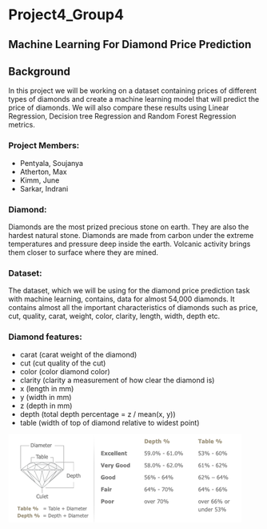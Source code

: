 # Project4_Group4

## Machine Learning For Diamond Price Prediction

## Background
In this project we will be working on a dataset containing prices of different types of diamonds and create a machine learning model that will predict the price of diamonds. We will also compare these results using Linear Regression, Decision tree Regression and Random Forest Regression metrics.

### Project Members:
  * Pentyala, Soujanya
  * Atherton, Max
  * Kimm, June
  * Sarkar, Indrani

### Diamond:

Diamonds are the most prized precious stone on earth. They are also the hardest natural stone.  Diamonds are made from carbon under the extreme temperatures and pressure deep inside the earth. Volcanic activity brings them closer to surface where they are mined.  

### Dataset:

The dataset, which we will be using for the diamond price prediction task with machine learning, contains, data for almost 54,000 diamonds. It contains almost all the important characteristics of diamonds such as price, cut, quality, carat, weight, color, clarity, length, width, depth etc.

### Diamond features:
  * carat (carat weight of the diamond)
  * cut (cut quality of the cut)
  * color (color diamond color)
  * clarity (clarity a measurement of how clear the diamond is)
  * x (length in mm)
  * y (width in mm)
  * z (depth in mm)
  * depth (total depth percentage = z / mean(x, y))
  * table (width of top of diamond relative to widest point)

![](./Resources/Images/diamond.png)


















